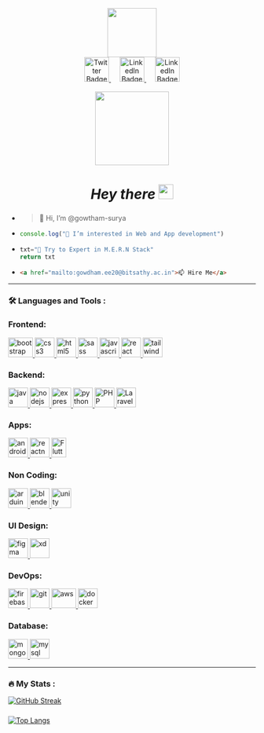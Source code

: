 
<div id="header" align="center">
  <img src="https://media.giphy.com/media/hqU2KkjW5bE2v2Z7Q2/giphy.gif" width="100"/>

  <div id="badges">
    <a href="#">
      <img src="https://user-images.githubusercontent.com/103630404/181740594-a5ce2f18-b241-4af0-b185-9861be749799.png" width="50px" alt="Twitter Badge"/>
    </a>
    &emsp;
    <a href="https://www.linkedin.com/in/gowdham-p-83a61a206">
      <img src="https://user-images.githubusercontent.com/103630404/181175782-37f58596-db4d-4a4e-861b-95779241f8a7.png" width="50px" alt="LinkedIn Badge"/>
    </a>
    &emsp;
    <a href="http://instagram.com/__gowdham_official_">
      <img src="https://user-images.githubusercontent.com/103630404/181739423-40f45e04-68ac-40a0-9958-11314bdba285.png" width="50px" alt="LinkedIn Badge"/>
    </a>
  </div>
  <br/>
  <img src="https://komarev.com/ghpvc/?username=gowtham-surya&style=flat-square&color=green" width="150px" alt=""/>
  
  <h1>
    <i>Hey there</i>
    <img src="https://media.giphy.com/media/hvRJCLFzcasrR4ia7z/giphy.gif" width="30px"/>
  </h1>
</div>

###


- > 👋 Hi, I’m @gowtham-surya
- ```javascript 
  console.log("👀 I’m interested in Web and App development") 
  ```
- ```python 
  txt="🌱 Try to Expert in M.E.R.N Stack"
  return txt
  ```
- ```html
  <a href="mailto:gowdham.ee20@bitsathy.ac.in">📫 Hire Me</a>
  ```

---

### :hammer_and_wrench: Languages and Tools :
### Frontend:
<a href="https://getbootstrap.com" target="_blank" rel="noreferrer"> <img src="https://upload.wikimedia.org/wikipedia/commons/thumb/b/b2/Bootstrap_logo.svg/800px-Bootstrap_logo.svg.png" alt="bootstrap" title="Bootstrap" width="50" height="40"/> </a>
<a href="https://www.w3schools.com/css/" target="_blank" rel="noreferrer"> <img src="https://user-images.githubusercontent.com/103630404/212644891-dab8213a-8e66-422a-9020-9e5910292b66.png" alt="css3" title="CSS3" width="40" height="40"/> </a>
<a href="https://www.w3.org/html/" target="_blank" rel="noreferrer"> <img src="https://user-images.githubusercontent.com/103630404/212644788-2e71fc79-7236-4875-b3a3-0c1c09d802ec.png" alt="html5" title="HTML5" width="40" height="40"/> </a>
<a href="https://sass-lang.com" target="_blank" rel="noreferrer"> <img src="https://user-images.githubusercontent.com/103630404/212644661-d578f6c1-5166-4c8d-ac70-7578caa696c4.png" alt="sass" title="SASS" width="40" height="40"/> </a>
<a href="https://developer.mozilla.org/en-US/docs/Web/JavaScript" target="_blank" rel="noreferrer"> <img src="https://user-images.githubusercontent.com/103630404/212643754-af07a74b-3b98-4c97-ab90-6eeeb5c04c98.png" alt="javascript" title="JavaScript" width="40" height="40"/> </a>
<a href="https://reactjs.org/" target="_blank" rel="noreferrer"> <img src="https://user-images.githubusercontent.com/103630404/212643619-a1431811-06b5-4539-922c-8aae29be60f4.png" alt="react" title="ReactJs" width="40" height="40"/> </a>
<a href="https://tailwindcss.com/" target="_blank" rel="noreferrer"> <img src="https://bourhaouta.gallerycdn.vsassets.io/extensions/bourhaouta/tailwindshades/0.0.5/1592520164095/Microsoft.VisualStudio.Services.Icons.Default" alt="tailwind" title="TailwindCSS" width="40" height="40"/> </a>

### Backend:
<a href="https://www.java.com" target="_blank" rel="noreferrer"> <img src="https://user-images.githubusercontent.com/103630404/212642973-dd655734-2271-4858-9398-a77453e765f7.png" alt="java" title="Java" width="40" height="40"/> </a>
<a href="https://nodejs.org" target="_blank" rel="noreferrer"> <img src="https://user-images.githubusercontent.com/103630404/212642195-7bf331b9-2ff8-4cb6-bde1-08f8ade4160f.png" alt="nodejs" title="NodeJs" width="40" height="40"/> </a>
<a href="https://expressjs.com" target="_blank" rel="noreferrer"> <img src="https://skillshack.blob.core.windows.net/uploads/express.webp" alt="express" title="Express" width="40" height="40"/> </a>
<a href="https://www.python.org" target="_blank" rel="noreferrer"> <img src="https://user-images.githubusercontent.com/103630404/212640178-28add5f3-bbe1-4391-8069-8bfb8151937a.png" alt="python" title="Python" width="40" height="40"/> </a>
<a href="https://www.php.net" target="_blank" rel="noreferrer"> <img src="https://user-images.githubusercontent.com/103630404/212640073-8fa8bf0a-2c1b-4f6e-bfa8-ae84ec58042e.png" alt="PHP" title="PHP" width="40" height="40"/> </a>
<a href="https://laravel.com/" target="_blank" rel="noreferrer"> <img src="https://upload.wikimedia.org/wikipedia/commons/thumb/9/9a/Laravel.svg/1200px-Laravel.svg.png" alt="Laravel" title="Laravel" width="40" height="40"/> </a>


### Apps:
<a href="https://developer.android.com" target="_blank" rel="noreferrer"> <img src="https://user-images.githubusercontent.com/103630404/212639526-6fb11cf6-283d-43f4-96b4-75c6ccb7aeb3.png" alt="android" title="Android" width="40" height="40"/> </a>
<a href="https://reactnative.dev/" target="_blank" rel="noreferrer"> <img src="https://reactnative.dev/img/header_logo.svg" alt="reactnative" title="ReactNative" width="40" height="40"/> </a>
<a href="https://flutter.dev/" target="_blank" rel="noreferrer"> <img src="https://user-images.githubusercontent.com/103630404/226523892-ac6545b4-62d3-48eb-8a05-1974ee9c9020.png" alt="Flutter" title="Flutter" width="30" height="40"/> </a>

### Non Coding:
<a href="https://www.arduino.cc/" target="_blank" rel="noreferrer"> <img src="https://cdn.worldvectorlogo.com/logos/arduino-1.svg" alt="arduino" title="Arduino" width="40" height="40"/> </a> 
<a href="https://www.blender.org/" target="_blank" rel="noreferrer"> <img src="https://download.blender.org/branding/community/blender_community_badge_white.svg" alt="blender" title="Blender" width="40" height="40"/> </a>
<a href="https://unity.com/" target="_blank" rel="noreferrer"> <img src="https://www.vectorlogo.zone/logos/unity3d/unity3d-icon.svg" alt="unity" title="Unity" width="40" height="40"/> </a> 

### UI Design:
<a href="https://www.figma.com/" target="_blank" rel="noreferrer"> <img src="https://www.vectorlogo.zone/logos/figma/figma-icon.svg" alt="figma" title="Figma" width="40" height="40"/> </a>
<a href="https://www.adobe.com/products/xd.html" target="_blank" rel="noreferrer"> <img src="https://cdn.worldvectorlogo.com/logos/adobe-xd.svg" alt="xd" title="XD" width="40" height="40"/> </a> </p>

### DevOps:
<a href="https://firebase.google.com/" target="_blank" rel="noreferrer"> <img src="https://www.vectorlogo.zone/logos/firebase/firebase-icon.svg" alt="firebase" title="Firebase" width="40" height="40"/> </a> 
<a href="https://git-scm.com/" target="_blank" rel="noreferrer"> <img src="https://www.vectorlogo.zone/logos/git-scm/git-scm-icon.svg" alt="git" title="GIT" width="40" height="40"/> </a>
<a href="https://aws.amazon.com" target="_blank" rel="noreferrer"> <img src="https://upload.wikimedia.org/wikipedia/commons/thumb/9/93/Amazon_Web_Services_Logo.svg/1280px-Amazon_Web_Services_Logo.svg.png" alt="aws" title="AWS" width="50" height="40"/> </a> 
<a href="https://docker.com" target="_blank" rel="noreferrer"> <img src="https://user-images.githubusercontent.com/103630404/212639264-4e9c7dfb-4b3c-43eb-8fe2-e244c5194fff.png" alt="docker" title="Docker" width="40" height="40"/> </a>


### Database:
<a href="https://www.mongodb.com/" target="_blank" rel="noreferrer"> <img src="https://cdn.icon-icons.com/icons2/2415/PNG/512/mongodb_original_logo_icon_146424.png" alt="mongodb" title="MangoDB" width="40" height="40"/> </a> 
<a href="https://www.mysql.com/" target="_blank" rel="noreferrer"> <img src="https://user-images.githubusercontent.com/103630404/212639055-68a0ecfe-995c-4c0b-a79f-690772496b9f.png" alt="mysql" title="MySQL" width="40" height="40"/> </a>



___

### :fire: My Stats :
[![GitHub Streak](http://github-readme-streak-stats.herokuapp.com?user=gowtham-surya&theme=dark&background=000000)](https://git.io/streak-stats)
###
[![Top Langs](https://github-readme-stats.vercel.app/api/top-langs/?username=gowtham-surya&layout=compact&theme=vision-friendly-dark)](https://github.com/anuraghazra/github-readme-stats)


<!---
gowtham-surya/gowtham-surya is a ✨ special ✨ repository because its `README.md` (this file) appears on your GitHub profile.
You can click the Preview link to take a look at your changes.
--->

